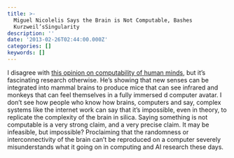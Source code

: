 ```yaml
---
title: >-
  Miguel Nicolelis Says the Brain is Not Computable, Bashes
  Kurzweil’sSingularity
description: ''
date: '2013-02-26T02:44:00.000Z'
categories: []
keywords: []
---
```


I disagree with [this opinion on computability of human minds](http://www.technologyreview.com/view/511421/the-brain-is-not-computable/), but it’s fascinating research otherwise. He’s showing that new senses can be integrated into mammal brains to produce mice that can see infrared and monkeys that can feel themselves in a fully immersed d computer avatar. I don’t see how people who know how brains, computers and say, complex systems like the internet work can say that it’s impossible, even in theory, to replicate the complexity of the brain in silica. Saying something is not computable is a very strong claim, and a very precise claim. It may be infeasible, but impossible? Proclaiming that the randomness or interconnectivity of the brain can’t be reproduced on a computer severely misunderstands what it going on in computing and AI research these days.
